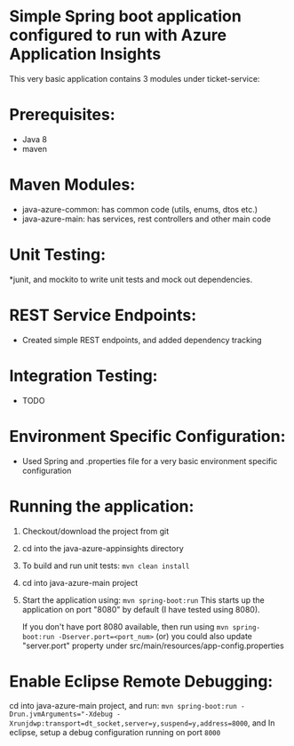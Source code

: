 # Simple Spring boot application configured to run with Azure Application Insights

This very basic application contains 3 modules under ticket-service:

# Prerequisites:
* Java 8
* maven

# Maven Modules:
* java-azure-common: has common code (utils, enums, dtos etc.)
* java-azure-main: has services, rest controllers and other main code

# Unit Testing:
*junit, and mockito to write unit tests and mock out dependencies.

# REST Service Endpoints:
* Created simple REST endpoints, and added dependency tracking

# Integration Testing:
* TODO

# Environment Specific Configuration:
* Used Spring and .properties file for a very basic environment specific configuration

# Running the application:

1. Checkout/download the project from git
2. cd into the java-azure-appinsights directory
3. To build and run unit tests: ```mvn clean install```
4. cd into java-azure-main project
5. Start the application using: ```mvn spring-boot:run```
   This starts up the application on port "8080" by default (I have tested using 8080).

   If you don't have port 8080 available, then run using 
   ```mvn spring-boot:run -Dserver.port=<port_num>```
   (or)
   you could also update "server.port" property under src/main/resources/app-config.properties

# Enable Eclipse Remote Debugging:
 cd into java-azure-main project, and run: ```mvn spring-boot:run -Drun.jvmArguments="-Xdebug -Xrunjdwp:transport=dt_socket,server=y,suspend=y,address=8000```, and In eclipse, setup a debug configuration running on port ```8000```


